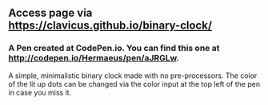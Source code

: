 ## Access page via https://clavicus.github.io/binary-clock/
### A Pen created at CodePen.io. You can find this one at http://codepen.io/Hermaeus/pen/aJRGLw.

A simple, minimalistic binary clock made with no pre-processors. The color of the lit up dots can be changed via the color input at the top left of the pen in case you miss it.

